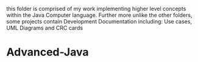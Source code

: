this folder is comprised of my work implementing higher level concepts within the Java Computer language. Further more 
unlike the other folders, some projects contain Development Documentation including: Use cases, UML Diagrams and CRC cards
# Advanced-Java
